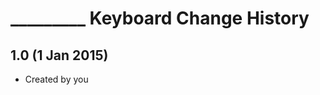 _________ Keyboard Change History
=======================

1.0 (1 Jan 2015)
-----------------

* Created by you
